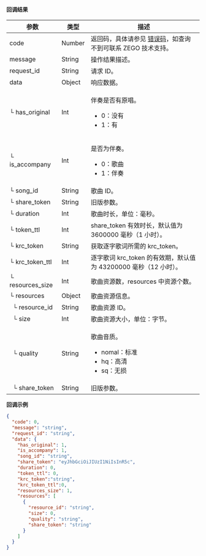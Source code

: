 #### 回调结果

| 参数    | 类型   | 描述     |
| ------- | ------ | -------- |
| code   | Number | 返回码，具体请参见 <a target="_blank" href="15070#18">错误码</a>，如查询不到可联系 ZEGO 技术支持。 |
| message   | String | 操作结果描述。 |
| request_id   | String | 请求 ID。 |
| data   | Object | 响应数据。 |
| └ has_original   | Int | <p>伴奏是否有原唱。</p><ul><li>0：没有</li><li>1：有</li></ul> |
| └ is_accompany   | Int | <p>是否为伴奏。</p><ul><li>0：歌曲</li><li>1：伴奏</li></ul> |
| └ song_id | String | 歌曲 ID。 |
| └ share_token   | String | 旧版参数。 |
| └ duration    | Int    | 歌曲时长，单位：毫秒。      |
| └ token_ttl   | Int | share_token 有效时长，默认值为 3600000 毫秒（1 小时）。 |
| └ krc_token   | String | 获取逐字歌词所需的 krc_token。 |
| └ krc_token_ttl   | Int | 逐字歌词 krc_token 的有效期，默认值为 43200000 毫秒（12 小时）。 |
| └ resources_size | Int | 歌曲资源数，resources 中资源个数。 |
| └ resources | Object | 歌曲资源信息。 |
| &nbsp;&nbsp;└ resource_id   | String | 歌曲资源 ID。 |
| &nbsp;&nbsp;└ size | Int | 歌曲资源大小，单位：字节。 |
| &nbsp;&nbsp;└ quality   | String | <p>歌曲音质。</p><ul><li>nomal：标准</li><li>hq：高清</li><li>sq：无损</li></ul> |
| &nbsp;&nbsp;└ share_token   | String | 旧版参数。 |


**回调示例**

```json
{
  "code": 0,
  "message": "string",
  "request_id": "string",
  "data": {
    "has_original": 1,
    "is_accompany": 1,
    "song_id": "string",
    "share_token": "eyJhbGciOiJIUzI1NiIsInR5c",
    "duration": 0,
    "token_ttl": 0,
    "krc_token":"string",
    "krc_token_ttl":0,
    "resources_size": 1,
    "resources": [
      {
        "resource_id": "string",
        "size": 0,
        "quality": "string",
        "share_token": "string"
      }
    ]
  }
}
```
